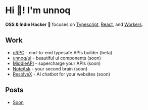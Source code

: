 # Hi 👋! I'm unnoq

**OSS & Indie Hacker** 🚀 focuses on [Typescript](https://www.typescriptlang.org/), [React](https://react.dev/), and [Workers](https://developers.cloudflare.com/workers/).

## Work

- [oRPC](https://orpc.unnoq.com) - end-to-end typesafe APIs builder (beta)
- [unnoq/ui](https://ui.unnoq.com/) - beautiful ui components (soon)
- [MiddleAPI](https://middleapi.com/) - supercharge your APIs (soon)
- [NoteAsk](https://noteask.com/) - your second brain (soon)
- [ResolveX](https://resolvex.ai) - AI chatbot for your websites (soon)

## Posts

- [Soon](https://medium.com/@unnoq)
